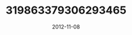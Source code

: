 ---
title: "319863379306293465"
cover: "2012-11-08 15.58.27 319863379306293465_46248401"
photo: "2012-11-08 15.58.27 319863379306293465_46248401"
date: "2012-11-08"
type: "photo"
---